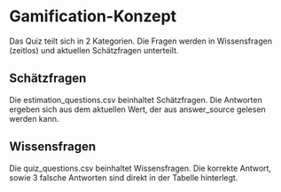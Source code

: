 # Gamification-Konzept
Das Quiz teilt sich in 2 Kategorien. Die Fragen werden in Wissensfragen (zeitlos) und aktuellen Schätzfragen unterteilt.
## Schätzfragen
Die estimation_questions.csv beinhaltet Schätzfragen. Die Antworten ergeben sich aus dem aktuellen Wert, der aus answer_source gelesen werden kann.
## Wissensfragen
Die quiz_questions.csv beinhaltet Wissensfragen. Die korrekte Antwort, sowie 3 falsche Antworten sind direkt in der Tabelle hinterlegt.